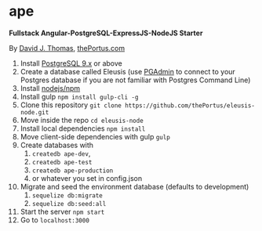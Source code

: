 # ape

**Fullstack Angular-PostgreSQL-ExpressJS-NodeJS Starter**

By [David J. Thomas](mailto:dave.a.base@gmail.com), [thePortus.com](http://thePortus.com)

1. Install [PostgreSQL 9.x](https://www.postgresql.org/) or above
2. Create a database called Eleusis (use [PGAdmin](https://www.pgadmin.org/) to connect to your Postgres database if you are not familiar with Postgres Command Line)
3. Install [nodejs/npm](https://nodejs.org/en/)
4. Install gulp `npm install gulp-cli -g`
5. Clone this repository `git clone https://github.com/thePortus/eleusis-node.git`
6. Move inside the repo `cd eleusis-node`
7. Install local dependencies `npm install`
8. Move client-side dependencies with gulp `gulp`
9. Create databases with
    1. `createdb ape-dev`,
    2. `createdb ape-test`
    3. `createdb ape-production`
    4. or whatever you set in config.json
10. Migrate and seed the environment database (defaults to development)
    1. `sequelize db:migrate`
    2. `sequelize db:seed:all`
11. Start the server `npm start`
12. Go to `localhost:3000`
